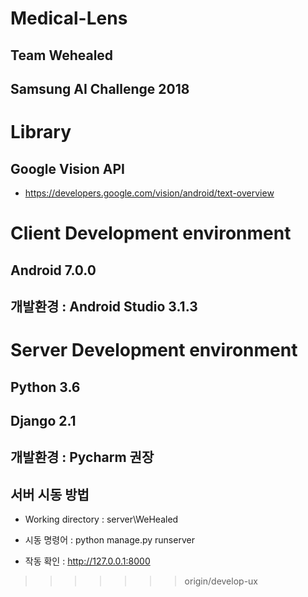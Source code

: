 ﻿# Medical-Lens

## Team Wehealed

## Samsung AI Challenge 2018


# Library

## Google Vision API

* https://developers.google.com/vision/android/text-overview




# Client Development environment

## Android 7.0.0

## 개발환경 : Android Studio 3.1.3


# Server Development environment

## Python 3.6

## Django 2.1


## 개발환경 : Pycharm 권장

## 서버 시동 방법

* Working directory : server\WeHealed 

* 시동 명령어 : python manage.py runserver

* 작동 확인 : http://127.0.0.1:8000
>>>>>>> origin/develop-ux




